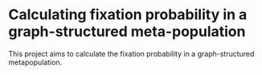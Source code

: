 # Calculating fixation probability in a graph-structured meta-population
This project aims to calculate the fixation probability in a graph-structured metapopulation.

